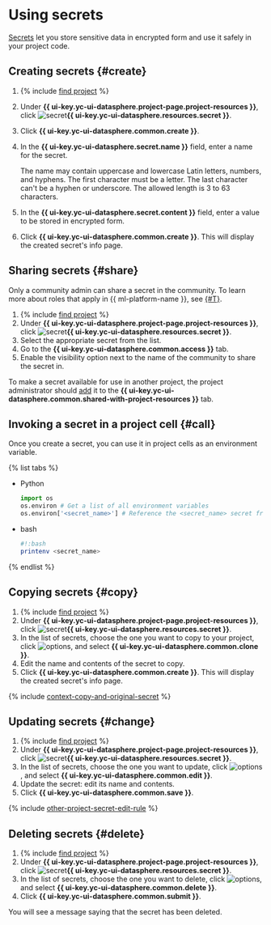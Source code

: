 # Using secrets

[Secrets](../../concepts/secrets.md) let you store sensitive data in encrypted form and use it safely in your project code.

## Creating secrets {#create}

1. {% include [find project](../../../_includes/datasphere/ui-find-project.md) %}
1. Under **{{ ui-key.yc-ui-datasphere.project-page.project-resources }}**, click ![secret](../../../_assets/console-icons/shield-check.svg)**{{ ui-key.yc-ui-datasphere.resources.secret }}**.
1. Click **{{ ui-key.yc-ui-datasphere.common.create }}**.
1. In the **{{ ui-key.yc-ui-datasphere.secret.name }}** field, enter a name for the secret.

   The name may contain uppercase and lowercase Latin letters, numbers, and hyphens. The first character must be a letter. The last character can't be a hyphen or underscore. The allowed length is 3 to 63 characters.

1. In the **{{ ui-key.yc-ui-datasphere.secret.content }}** field, enter a value to be stored in encrypted form.
1. Click **{{ ui-key.yc-ui-datasphere.common.create }}**. This will display the created secret's info page.

## Sharing secrets {#share}

Only a community admin can share a secret in the community. To learn more about roles that apply in {{ ml-platform-name }}, see [{#T}](../../security/index.md).

1. {% include [find project](../../../_includes/datasphere/ui-find-project.md) %}
1. Under **{{ ui-key.yc-ui-datasphere.project-page.project-resources }}**, click ![secret](../../../_assets/console-icons/shield-check.svg)**{{ ui-key.yc-ui-datasphere.resources.secret }}**.
1. Select the appropriate secret from the list.
1. Go to the **{{ ui-key.yc-ui-datasphere.common.access }}** tab.
1. Enable the visibility option next to the name of the community to share the secret in.

To make a secret available for use in another project, the project administrator should [add](../projects/use-shared-resource.md) it to the **{{ ui-key.yc-ui-datasphere.common.shared-with-project-resources }}** tab.

## Invoking a secret in a project cell {#call}

Once you create a secret, you can use it in project cells as an environment variable.

{% list tabs %}

- Python

   ```python
   import os
   os.environ # Get a list of all environment variables
   os.environ['<secret_name>'] # Reference the <secret_name> secret from environment variables
   ```

- bash

   ```bash
   #!:bash
   printenv <secret_name>
   ```

{% endlist %}

## Copying secrets {#copy}

1. {% include [find project](../../../_includes/datasphere/ui-find-project.md) %}
1. Under **{{ ui-key.yc-ui-datasphere.project-page.project-resources }}**, click ![secret](../../../_assets/console-icons/shield-check.svg)**{{ ui-key.yc-ui-datasphere.resources.secret }}**.
1. In the list of secrets, choose the one you want to copy to your project, click ![options](../../../_assets/console-icons/ellipsis.svg), and select **{{ ui-key.yc-ui-datasphere.common.clone }}**.
1. Edit the name and contents of the secret to copy.
1. Click **{{ ui-key.yc-ui-datasphere.common.create }}**. This will display the created secret's info page.

{% include [context-copy-and-original-secret](../../../_includes/datasphere/context-copy-and-original-secret.md) %}

## Updating secrets {#change}

1. {% include [find project](../../../_includes/datasphere/ui-find-project.md) %}
1. Under **{{ ui-key.yc-ui-datasphere.project-page.project-resources }}**, click ![secret](../../../_assets/console-icons/shield-check.svg)**{{ ui-key.yc-ui-datasphere.resources.secret }}**.
1. In the list of secrets, choose the one you want to update, click ![options](../../../_assets/console-icons/ellipsis.svg), and select **{{ ui-key.yc-ui-datasphere.common.edit }}**.
1. Update the secret: edit its name and contents.
1. Click **{{ ui-key.yc-ui-datasphere.common.save }}**.

{% include [other-project-secret-edit-rule](../../../_includes/datasphere/other-project-secret-edit-rule.md) %}

## Deleting secrets {#delete}

1. {% include [find project](../../../_includes/datasphere/ui-find-project.md) %}
1. Under **{{ ui-key.yc-ui-datasphere.project-page.project-resources }}**, click ![secret](../../../_assets/console-icons/shield-check.svg)**{{ ui-key.yc-ui-datasphere.resources.secret }}**.
1. In the list of secrets, choose the one you want to delete, click ![options](../../../_assets/console-icons/ellipsis.svg), and select **{{ ui-key.yc-ui-datasphere.common.delete }}**.
1. Click **{{ ui-key.yc-ui-datasphere.common.submit }}**.

You will see a message saying that the secret has been deleted.